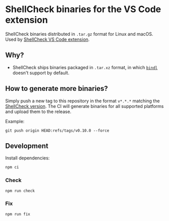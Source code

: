 # ShellCheck binaries for the VS Code extension

ShellCheck binaries distributed in `.tar.gz` format for Linux and macOS. Used by [ShellCheck VS Code extension](https://github.com/vscode-shellcheck/vscode-shellcheck).

## Why?

- ShellCheck ships binaries packaged in `.tar.xz` format, in which [`bindl`](https://github.com/felipecrs/bindl/issues/217) doesn't support by default.

## How to generate more binaries?

Simply push a new tag to this repository in the format `v*.*.*` matching the [ShellCheck version](https://github.com/koalaman/shellcheck/releases). The CI will generate binaries for all supported platforms and upload them to the release.

Example:

```console
git push origin HEAD:refs/tags/v0.10.0 --force
```

## Development

Install dependencies:

```sh
npm ci
```

### Check

```sh
npm run check
```

### Fix

```sh
npm run fix
```
